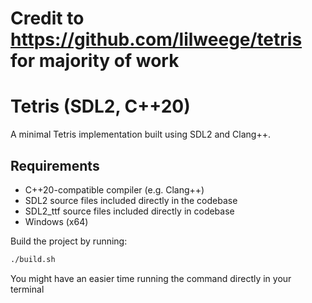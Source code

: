 # Credit to https://github.com/lilweege/tetris for majority of work


# Tetris (SDL2, C++20)

A minimal Tetris implementation built using SDL2 and Clang++.

## Requirements

- C++20-compatible compiler (e.g. Clang++)
- SDL2 source files included directly in the codebase
- SDL2_ttf source files included directly in codebase
- Windows (x64)

Build the project by running:

```sh
./build.sh
```

You might have an easier time running the command directly in your terminal


